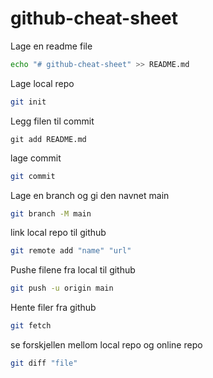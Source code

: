 # github-cheat-sheet
Lage en readme file
```sh
echo "# github-cheat-sheet" >> README.md
```

Lage local repo
```sh
git init
```
Legg filen til commit
```
git add README.md
```
lage commit
```sh
git commit
```
Lage en branch og gi den navnet main
```sh
git branch -M main
```

link local repo til github
```sh
git remote add "name" "url" 
```
Pushe filene fra local til github
```sh
git push -u origin main
```
Hente filer fra github
```sh
git fetch
```
se forskjellen mellom local repo og online repo
```sh
git diff "file"
```
